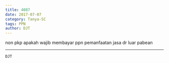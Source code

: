 ```yaml
---
title: 4087
date: 2017-07-07
category: Tanya-SC
tags: PPN
author: DJT
---
```


non pkp apakah wajib membayar ppn pemanfaatan jasa dr luar pabean

---



`DJT`
